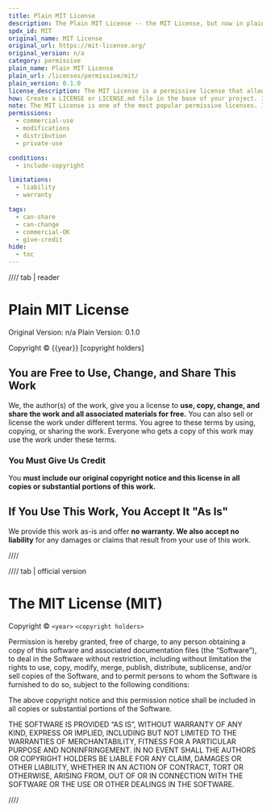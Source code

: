 ```yaml
---
title: Plain MIT License
description: The Plain MIT License -- the MIT License, but now in plain language for everyone to understand. Real terms for real people.
spdx_id: MIT
original_name: MIT License
original_url: https://mit-license.org/
original_version: n/a
category: permissive
plain_name: Plain MIT License
plain_url: /licenses/permissive/mit/
plain_version: 0.1.0
license_description: The MIT License is a permissive license that allows you to do whatever you want with the code as long as you include the original copyright and license notice in any copy of the software/source.
how: Create a LICENSE or LICENSE.md file in the base of your project. If your project is on Github or another platform that uses markdown, copy the markdown version using the copy icon. Otherwise, use the plaintext version.
note: The MIT License is one of the most popular permissive licenses. It is a simple, clear license that allows you to do almost anything with a work as long as you give credit to the original author.
permissions:
  - commercial-use
  - modifications
  - distribution
  - private-use

conditions:
  - include-copyright

limitations:
  - liability
  - warranty

tags:
  - can-share
  - can-change
  - commercial-OK
  - give-credit
hide:
  - toc
---
```


//// tab | reader

# Plain MIT License

Original Version: n/a
Plain Version: 0.1.0

Copyright © {{year}} [copyright holders]

## You are Free to Use, Change, and Share This Work

We, the author(s) of the work, give you a license to **use, copy, change, and share the work and all associated materials for free.** You can also sell or license the work under different terms. You agree to these terms by using, copying, or sharing the work. Everyone who gets a copy of this work may use the work under these terms.

### You Must Give Us Credit

You **must include our original copyright notice and this license in all copies or substantial portions of this work.**

## If You Use This Work, You Accept It "As Is"

We provide this work as-is and offer **no warranty. We also accept no liability** for any damages or claims that result from your use of this work.

////

//// tab | official version

# The MIT License (MIT)

Copyright © `<year>` `<copyright holders>`

Permission is hereby granted, free of charge, to any person
obtaining a copy of this software and associated documentation
files (the “Software”), to deal in the Software without
restriction, including without limitation the rights to use,
copy, modify, merge, publish, distribute, sublicense, and/or sell
copies of the Software, and to permit persons to whom the
Software is furnished to do so, subject to the following
conditions:

The above copyright notice and this permission notice shall be
included in all copies or substantial portions of the Software.

THE SOFTWARE IS PROVIDED “AS IS”, WITHOUT WARRANTY OF ANY KIND,
EXPRESS OR IMPLIED, INCLUDING BUT NOT LIMITED TO THE WARRANTIES
OF MERCHANTABILITY, FITNESS FOR A PARTICULAR PURPOSE AND
NONINFRINGEMENT. IN NO EVENT SHALL THE AUTHORS OR COPYRIGHT
HOLDERS BE LIABLE FOR ANY CLAIM, DAMAGES OR OTHER LIABILITY,
WHETHER IN AN ACTION OF CONTRACT, TORT OR OTHERWISE, ARISING
FROM, OUT OF OR IN CONNECTION WITH THE SOFTWARE OR THE USE OR
OTHER DEALINGS IN THE SOFTWARE.

////
